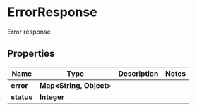 

# ErrorResponse

Error response

## Properties

| Name | Type | Description | Notes |
|------------ | ------------- | ------------- | -------------|
|**error** | **Map&lt;String, Object&gt;** |  |  |
|**status** | **Integer** |  |  |





